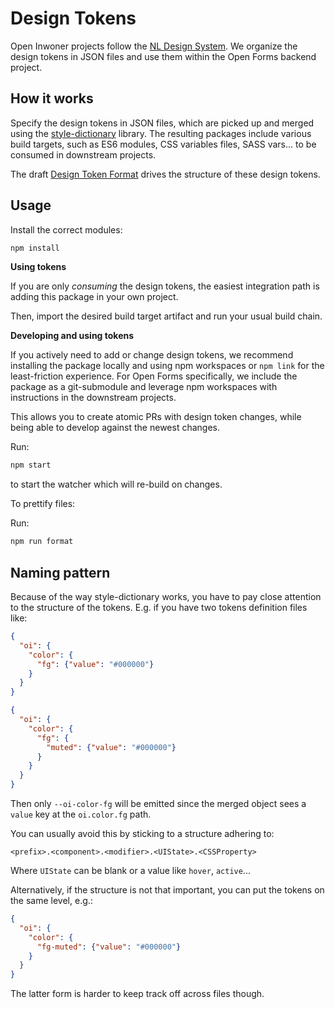 # Design Tokens

Open Inwoner projects follow the [NL Design System](https://github.com/nl-design-system). We organize
the design tokens in JSON files and use them within the Open Forms
backend project.

## How it works

Specify the design tokens in JSON files, which are picked up and merged using the
[style-dictionary](https://www.npmjs.com/package/style-dictionary) library. The resulting packages
include various build targets, such as ES6 modules, CSS variables files, SASS vars... to be consumed
in downstream projects.

The draft [Design Token Format](https://design-tokens.github.io/community-group/format/) drives the
structure of these design tokens.

## Usage

Install the correct modules:

```bash
npm install
```

**Using tokens**

If you are only _consuming_ the design tokens, the easiest integration path is adding this
package in your own project.

Then, import the desired build target artifact and run your usual build chain.

**Developing and using tokens**

If you actively need to add or change design tokens, we recommend installing the package locally and
using npm workspaces or `npm link` for the least-friction experience. For Open Forms specifically,
we include the package as a git-submodule and leverage npm workspaces with instructions in the
downstream projects.

This allows you to create atomic PRs with design token changes, while being able to develop against
the newest changes.

Run:

```bash
npm start
```

to start the watcher which will re-build on changes.

To prettify files:

Run:

```bash
npm run format
```

## Naming pattern

Because of the way style-dictionary works, you have to pay close attention to the structure of the
tokens. E.g. if you have two tokens definition files like:

```json
{
  "oi": {
    "color": {
      "fg": {"value": "#000000"}
    }
  }
}
```

```json
{
  "oi": {
    "color": {
      "fg": {
        "muted": {"value": "#000000"}
      }
    }
  }
}
```

Then only `--oi-color-fg` will be emitted since the merged object sees a `value` key at the
`oi.color.fg` path.

You can usually avoid this by sticking to a structure adhering to:

```
<prefix>.<component>.<modifier>.<UIState>.<CSSProperty>
```

Where `UIState` can be blank or a value like `hover`, `active`...

Alternatively, if the structure is not that important, you can put the tokens on the same level,
e.g.:

```json
{
  "oi": {
    "color": {
      "fg-muted": {"value": "#000000"}
    }
  }
}
```

The latter form is harder to keep track off across files though.
